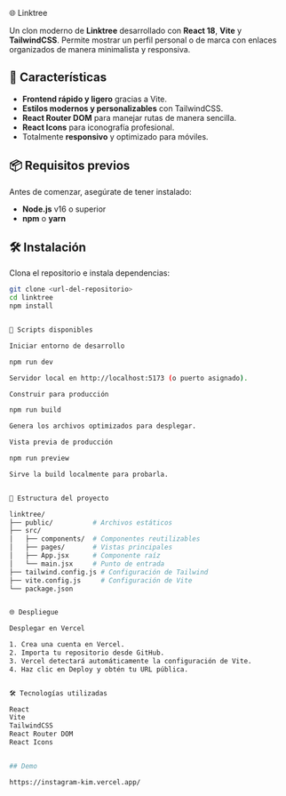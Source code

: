 🌐 Linktree

Un clon moderno de **Linktree** desarrollado con **React 18**, **Vite** y **TailwindCSS**. Permite mostrar un perfil personal o de marca con enlaces organizados de manera minimalista y responsiva.


## 🚀 Características

- **Frontend rápido y ligero** gracias a Vite.
- **Estilos modernos y personalizables** con TailwindCSS.
- **React Router DOM** para manejar rutas de manera sencilla.
- **React Icons** para iconografía profesional.
- Totalmente **responsivo** y optimizado para móviles.


## 📦 Requisitos previos

Antes de comenzar, asegúrate de tener instalado:

- **Node.js** v16 o superior  
- **npm** o **yarn**

## 🛠 Instalación

Clona el repositorio e instala dependencias:

```bash
git clone <url-del-repositorio>
cd linktree
npm install


🚀 Scripts disponibles

Iniciar entorno de desarrollo

npm run dev

Servidor local en http://localhost:5173 (o puerto asignado).

Construir para producción

npm run build

Genera los archivos optimizados para desplegar.

Vista previa de producción

npm run preview

Sirve la build localmente para probarla.


📂 Estructura del proyecto

linktree/
├── public/          # Archivos estáticos
├── src/
│   ├── components/  # Componentes reutilizables
│   ├── pages/       # Vistas principales
│   ├── App.jsx      # Componente raíz
│   └── main.jsx     # Punto de entrada
├── tailwind.config.js # Configuración de Tailwind
├── vite.config.js     # Configuración de Vite
└── package.json


🌐 Despliegue

Desplegar en Vercel

1. Crea una cuenta en Vercel.
2. Importa tu repositorio desde GitHub.
3. Vercel detectará automáticamente la configuración de Vite.
4. Haz clic en Deploy y obtén tu URL pública.


🛠 Tecnologías utilizadas

React
Vite
TailwindCSS
React Router DOM
React Icons


## Demo

https://instagram-kim.vercel.app/

